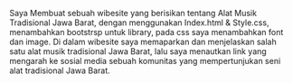 Saya Membuat sebuah wibesite yang berisikan tentang Alat Musik Tradisional Jawa Barat, dengan menggunakan Index.html & Style.css, menambahkan bootstrsp untuk library, pada css saya menambahkan font dan image.
Di dalam wibesite saya memaparkan dan menjelaskan salah satu alat musik tradisional Jawa Barat, lalu saya menautkan link yang mengarah ke sosial media sebuah komunitas yang mempertunjukan seni alat tradisional Jawa Barat.
